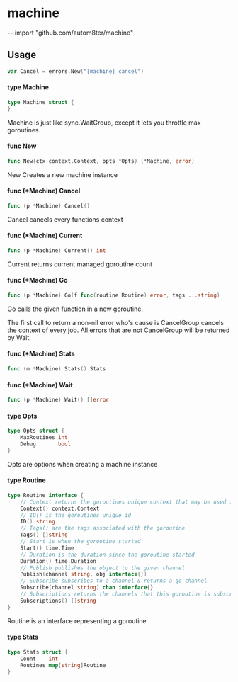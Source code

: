 # machine
--
    import "github.com/autom8ter/machine"


## Usage

```go
var Cancel = errors.New("[machine] cancel")
```

#### type Machine

```go
type Machine struct {
}
```

Machine is just like sync.WaitGroup, except it lets you throttle max goroutines.

#### func  New

```go
func New(ctx context.Context, opts *Opts) (*Machine, error)
```
New Creates a new machine instance

#### func (*Machine) Cancel

```go
func (p *Machine) Cancel()
```
Cancel cancels every functions context

#### func (*Machine) Current

```go
func (p *Machine) Current() int
```
Current returns current managed goroutine count

#### func (*Machine) Go

```go
func (p *Machine) Go(f func(routine Routine) error, tags ...string)
```
Go calls the given function in a new goroutine.

The first call to return a non-nil error who's cause is CancelGroup cancels the
context of every job. All errors that are not CancelGroup will be returned by
Wait.

#### func (*Machine) Stats

```go
func (m *Machine) Stats() Stats
```

#### func (*Machine) Wait

```go
func (p *Machine) Wait() []error
```

#### type Opts

```go
type Opts struct {
	MaxRoutines int
	Debug       bool
}
```

Opts are options when creating a machine instance

#### type Routine

```go
type Routine interface {
	// Context returns the goroutines unique context that may be used for cancellation
	Context() context.Context
	// ID() is the goroutines unique id
	ID() string
	// Tags() are the tags associated with the goroutine
	Tags() []string
	// Start is when the goroutine started
	Start() time.Time
	// Duration is the duration since the goroutine started
	Duration() time.Duration
	// Publish publishes the object to the given channel
	Publish(channel string, obj interface{})
	// Subscribe subscribes to a channel & returns a go channel
	Subscribe(channel string) chan interface{}
	// Subscriptions returns the channels that this goroutine is subscribed to
	Subscriptions() []string
}
```

Routine is an interface representing a goroutine

#### type Stats

```go
type Stats struct {
	Count    int
	Routines map[string]Routine
}
```
